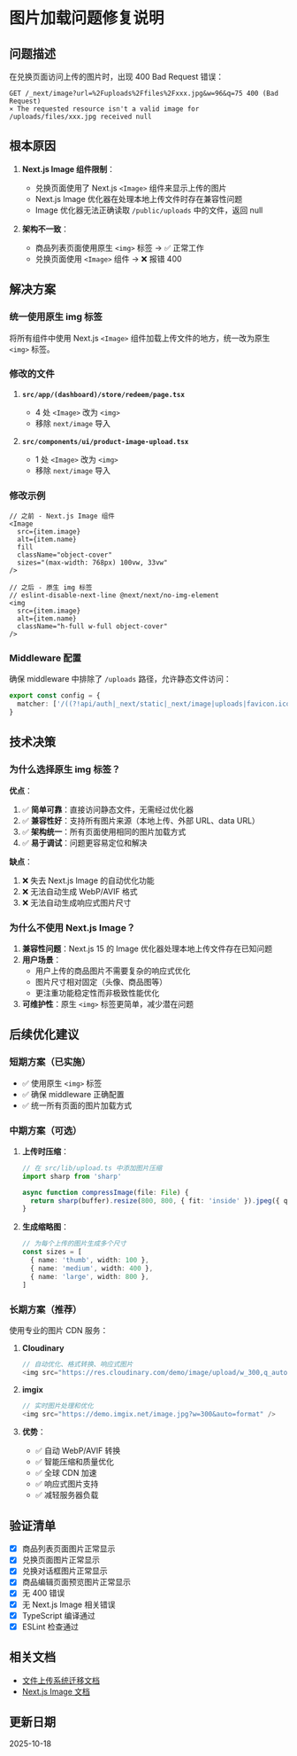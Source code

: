 # 图片加载问题修复说明

## 问题描述

在兑换页面访问上传的图片时，出现 400 Bad Request 错误：

```
GET /_next/image?url=%2Fuploads%2Ffiles%2Fxxx.jpg&w=96&q=75 400 (Bad Request)
⨯ The requested resource isn't a valid image for /uploads/files/xxx.jpg received null
```

## 根本原因

1. **Next.js Image 组件限制**：
   - 兑换页面使用了 Next.js `<Image>` 组件来显示上传的图片
   - Next.js Image 优化器在处理本地上传文件时存在兼容性问题
   - Image 优化器无法正确读取 `/public/uploads` 中的文件，返回 null

2. **架构不一致**：
   - 商品列表页面使用原生 `<img>` 标签 → ✅ 正常工作
   - 兑换页面使用 `<Image>` 组件 → ❌ 报错 400

## 解决方案

### 统一使用原生 img 标签

将所有组件中使用 Next.js `<Image>` 组件加载上传文件的地方，统一改为原生 `<img>` 标签。

### 修改的文件

1. **`src/app/(dashboard)/store/redeem/page.tsx`**
   - 4 处 `<Image>` 改为 `<img>`
   - 移除 `next/image` 导入

2. **`src/components/ui/product-image-upload.tsx`**
   - 1 处 `<Image>` 改为 `<img>`
   - 移除 `next/image` 导入

### 修改示例

```tsx
// 之前 - Next.js Image 组件
<Image
  src={item.image}
  alt={item.name}
  fill
  className="object-cover"
  sizes="(max-width: 768px) 100vw, 33vw"
/>

// 之后 - 原生 img 标签
// eslint-disable-next-line @next/next/no-img-element
<img
  src={item.image}
  alt={item.name}
  className="h-full w-full object-cover"
/>
```

### Middleware 配置

确保 middleware 中排除了 `/uploads` 路径，允许静态文件访问：

```typescript
export const config = {
  matcher: ['/((?!api/auth|_next/static|_next/image|uploads|favicon.ico).*)'],
}
```

## 技术决策

### 为什么选择原生 img 标签？

**优点**：

1. ✅ **简单可靠**：直接访问静态文件，无需经过优化器
2. ✅ **兼容性好**：支持所有图片来源（本地上传、外部 URL、data URL）
3. ✅ **架构统一**：所有页面使用相同的图片加载方式
4. ✅ **易于调试**：问题更容易定位和解决

**缺点**：

1. ❌ 失去 Next.js Image 的自动优化功能
2. ❌ 无法自动生成 WebP/AVIF 格式
3. ❌ 无法自动生成响应式图片尺寸

### 为什么不使用 Next.js Image？

1. **兼容性问题**：Next.js 15 的 Image 优化器处理本地上传文件存在已知问题
2. **用户场景**：
   - 用户上传的商品图片不需要复杂的响应式优化
   - 图片尺寸相对固定（头像、商品图等）
   - 更注重功能稳定性而非极致性能优化
3. **可维护性**：原生 `<img>` 标签更简单，减少潜在问题

## 后续优化建议

### 短期方案（已实施）

- ✅ 使用原生 `<img>` 标签
- ✅ 确保 middleware 正确配置
- ✅ 统一所有页面的图片加载方式

### 中期方案（可选）

1. **上传时压缩**：

   ```typescript
   // 在 src/lib/upload.ts 中添加图片压缩
   import sharp from 'sharp'

   async function compressImage(file: File) {
     return sharp(buffer).resize(800, 800, { fit: 'inside' }).jpeg({ quality: 85 }).toBuffer()
   }
   ```

2. **生成缩略图**：
   ```typescript
   // 为每个上传的图片生成多个尺寸
   const sizes = [
     { name: 'thumb', width: 100 },
     { name: 'medium', width: 400 },
     { name: 'large', width: 800 },
   ]
   ```

### 长期方案（推荐）

使用专业的图片 CDN 服务：

1. **Cloudinary**

   ```typescript
   // 自动优化、格式转换、响应式图片
   <img src="https://res.cloudinary.com/demo/image/upload/w_300,q_auto/sample.jpg" />
   ```

2. **imgix**

   ```typescript
   // 实时图片处理和优化
   <img src="https://demo.imgix.net/image.jpg?w=300&auto=format" />
   ```

3. **优势**：
   - ✅ 自动 WebP/AVIF 转换
   - ✅ 智能压缩和质量优化
   - ✅ 全球 CDN 加速
   - ✅ 响应式图片支持
   - ✅ 减轻服务器负载

## 验证清单

- [x] 商品列表页面图片正常显示
- [x] 兑换页面图片正常显示
- [x] 兑换对话框图片正常显示
- [x] 商品编辑页面预览图片正常显示
- [x] 无 400 错误
- [x] 无 Next.js Image 相关错误
- [x] TypeScript 编译通过
- [x] ESLint 检查通过

## 相关文档

- [文件上传系统迁移文档](./upload-migration.md)
- [Next.js Image 文档](https://nextjs.org/docs/api-reference/next/image)

## 更新日期

2025-10-18
